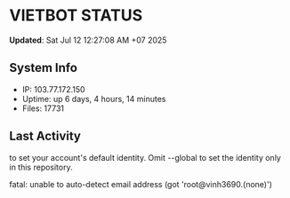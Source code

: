 # VIETBOT STATUS
**Updated**: Sat Jul 12 12:27:08 AM +07 2025

## System Info
- IP: 103.77.172.150
- Uptime: up 6 days, 4 hours, 14 minutes
- Files: 17731

## Last Activity

to set your account's default identity.
Omit --global to set the identity only in this repository.

fatal: unable to auto-detect email address (got 'root@vinh3690.(none)')
